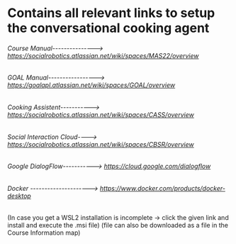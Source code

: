 # Contains all relevant links to setup the conversational cooking agent
###### Course Manual--------------->  https://socialrobotics.atlassian.net/wiki/spaces/MAS22/overview
###### GOAL Manual----------------->  https://goalapl.atlassian.net/wiki/spaces/GOAL/overview
###### Cooking Assistent----------->  https://socialrobotics.atlassian.net/wiki/spaces/CASS/overview
###### Social Interaction Cloud---->  https://socialrobotics.atlassian.net/wiki/spaces/CBSR/overview
###### Google DialogFlow----------->  https://cloud.google.com/dialogflow
###### Docker --------------------->  https://www.docker.com/products/docker-desktop  
(In case you get a WSL2 installation is incomplete -> click the given link and install and execute the .msi file) (file can also be downloaded as a file in the Course Information map)
  
